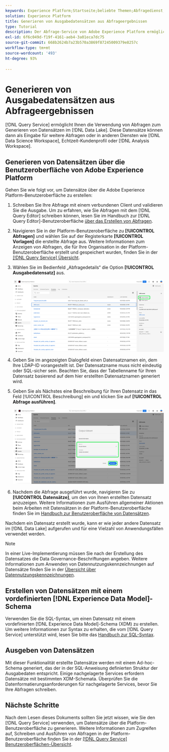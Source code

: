 ```yaml
---
keywords: Experience Platform;Startseite;beliebte Themen;Abfragedienst;Abfrage-Service;Datensätze generieren;Datensatz generieren;Datensatz erstellen
solution: Experience Platform
title: Generieren von Ausgabedatensätzen aus Abfrageergebnissen
type: Tutorial
description: Der Abfrage-Service von Adobe Experience Platform ermöglicht die Erstellung von Datensätzen über die Benutzeroberfläche. Nachdem ein Datensatz erstellt wurde, kann er wie jeder andere Datensatz im Data Lake aufgerufen und für eine Vielzahl von Anwendungsfällen verwendet werden.
exl-id: 6f6c049d-f19f-4161-aeb4-3a01eca7dc75
source-git-commit: 668b2624b7a23b570a3869f87245009379e8257c
workflow-type: tm+mt
source-wordcount: '493'
ht-degree: 93%

---
```


# Generieren von Ausgabedatensätzen aus Abfrageergebnissen

[!DNL Query Service] ermöglicht Ihnen die Verwendung von Abfragen zum Generieren von Datensätzen im [!DNL Data Lake]. Diese Datensätze können dann als Eingabe für weitere Abfragen oder in anderen Diensten wie [!DNL Data Science Workspace], Echtzeit-Kundenprofil oder [!DNL Analysis Workspace].

## Generieren von Datensätzen über die Benutzeroberfläche von Adobe Experience Platform

Gehen Sie wie folgt vor, um Datensätze über die Adobe Experience Platform-Benutzeroberfläche zu erstellen:

1. Schreiben Sie Ihre Abfrage mit einem verbundenen Client und validieren Sie die Ausgabe. Um zu erfahren, wie Sie Abfragen mit dem [!DNL Query Editor] schreiben können, lesen Sie im Handbuch zur [!DNL Query Editor]-Benutzeroberfläche [über das Erstellen von Abfragen](./user-guide.md#writing-queries).

2. Navigieren Sie in der Platform-Benutzeroberfläche zu **[!UICONTROL Abfragen]** und wählen Sie auf der Registerkarte **[!UICONTROL Vorlagen]** die erstellte Abfrage aus. Weitere Informationen zum Anzeigen von Abfragen, die für Ihre Organisation in der Platform-Benutzeroberfläche erstellt und gespeichert wurden, finden Sie in der [[!DNL Query Service] Übersicht](./overview.md#browse).

3. Wählen Sie im Bedienfeld „Abfragedetails“ die Option **[!UICONTROL Ausgabedatensatz]** aus.

   ![Die Registerkarte „Vorlagen“ des Arbeitsbereichs „Abfragen“ mit hervorgehobener Option zum Auswählen eines Ausgabedatensatzes](../images/ui/create-datasets/output-dataset.png)

4. Geben Sie im angezeigten Dialogfeld einen Datensatznamen ein, dem Ihre LDAP-ID vorangestellt ist. Der Datensatzname muss nicht eindeutig oder SQL-sicher sein. Beachten Sie, dass der Tabellenname für Ihren Datensatz basierend auf dem hier erstellten Datensatznamen generiert wird.

5. Geben Sie als Nächstes eine Beschreibung für Ihren Datensatz in das Feld [!UICONTROL Beschreibung] ein und klicken Sie auf **[!UICONTROL Abfrage ausführen]**.

   ![Das Dialogfeld „Ausgabedatensatz“ mit Hervorhebung der Datensatzdetails und der Ausführungsabfrage](../images/ui/create-datasets/run-query.png)

6. Nachdem die Abfrage ausgeführt wurde, navigieren Sie zu **[!UICONTROL Datensätze]**, um den von Ihnen erstellten Datensatz anzuzeigen. Weitere Informationen zum Ausführen allgemeiner Aktionen beim Arbeiten mit Datensätzen in der Platform-Benutzeroberfläche finden Sie im [Handbuch zur Benutzeroberfläche von Datensätzen](../../catalog/datasets/user-guide.md).

Nachdem ein Datensatz erstellt wurde, kann er wie jeder andere Datensatz im [!DNL Data Lake] aufgerufen und für eine Vielzahl von Anwendungsfällen verwendet werden.

>[!NOTE]
>
>In einer Live-Implementierung müssen Sie nach der Erstellung des Datensatzes die Data Governance-Beschriftungen angeben. Weitere Informationen zum Anwenden von Datennutzungskennzeichnungen auf Datensätze finden Sie in der [Übersicht über Datennutzungskennzeichnungen](../../data-governance/labels/overview.md).

## Erstellen von Datensätzen mit einem vordefinierten [!DNL Experience Data Model]-Schema

Verwenden Sie die SQL-Syntax, um einen Datensatz mit einem vordefinierten [!DNL Experience Data Model]-Schema (XDM) zu erstellen. Um weitere Informationen zur Syntax zu erhalten, die vom [!DNL Query Service] unterstützt wird, lesen Sie bitte das [Handbuch zur SQL-Syntax](../sql/syntax.md#create-table-as-select).

## Ausgeben von Datensätzen

Mit dieser Funktionalität erstellte Datensätze werden mit einem Ad-hoc-Schema generiert, das der in der SQL-Anweisung definierten Struktur der Ausgabedaten entspricht. Einige nachgelagerte Services erfordern Datensätze mit bestimmten XDM-Schemata. Überprüfen Sie die Datenformatierungsanforderungen für nachgelagerte Services, bevor Sie Ihre Abfragen schreiben.

## Nächste Schritte

Nach dem Lesen dieses Dokuments sollten Sie jetzt wissen, wie Sie den [!DNL Query Service] verwenden, um Datensätze über die Platform-Benutzeroberfläche zu generieren. Weitere Informationen zum Zugreifen auf, Schreiben und Ausführen von Abfragen in der Platform-Benutzeroberfläche finden Sie in der [[!DNL Query Service] Benutzeroberflächen-Übersicht](./overview.md).
